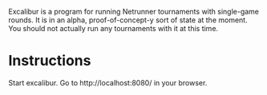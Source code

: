 Excalibur is a program for running Netrunner tournaments with single-game rounds. It is in an alpha, proof-of-concept-y sort of state at the moment. You should not actually run any tournaments with it at this time. 

Instructions
============

Start excalibur. Go to http://localhost:8080/ in your browser.
